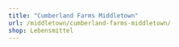 ```yaml
---
title: "Cumberland Farms Middletown"
url: /middletown/cumberland-farms-middletown/
shop: Lebensmittel
---
```

